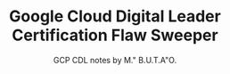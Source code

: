 ---
layout: page
title: Google Cloud Digital Leader Certification Flaw Sweeper
subtitle: GCP CDL notes by M." B.U.T.A"O.
---